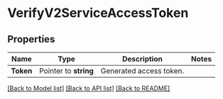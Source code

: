 # VerifyV2ServiceAccessToken

## Properties

Name | Type | Description | Notes
------------ | ------------- | ------------- | -------------
**Token** | Pointer to **string** | Generated access token. |

[[Back to Model list]](../README.md#documentation-for-models) [[Back to API list]](../README.md#documentation-for-api-endpoints) [[Back to README]](../README.md)


